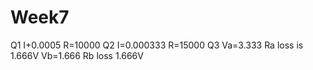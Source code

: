 # Week7

Q1 I+0.0005 R=10000
Q2 I=0.000333 R=15000
Q3 Va=3.333 Ra loss is 1.666V Vb=1.666 Rb loss 1.666V
